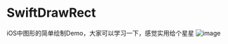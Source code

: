 # SwiftDrawRect
iOS中图形的简单绘制Demo，大家可以学习一下，感觉实用给个星星
![image](https://github.com/STShenZhaoliang/SwiftDrawRect/blob/master/g1.gif)
